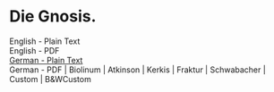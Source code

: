# Die Gnosis.

English - Plain Text  
English - PDF  
[German - Plain Text](full-text-german.md)  
German - PDF | Biolinum | Atkinson | Kerkis | Fraktur | Schwabacher | Custom | B&WCustom  
